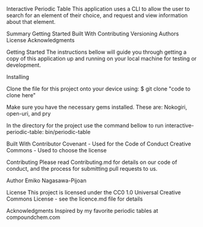Interactive Periodic Table
This application uses a CLI to allow the user to search for an element of their choice, and request and view information about that element.   

Summary
Getting Started
Built With
Contributing
Versioning
Authors
License
Acknowledgments

Getting Started
The instructions bellow will guide you through getting a copy of this application up and running on your local machine for testing or development.

Installing

Clone the file for this project onto your device using:
$ git clone "code to clone here"

Make sure you have the necessary gems installed. 
These are: Nokogiri, open-uri, and pry

In the directory for the project use the command bellow to run interactive-periodic-table:
bin/periodic-table

Built With
Contributor Covenant - Used for the Code of Conduct
Creative Commons - Used to choose the license

Contributing
Please read Contributing.md for details on our code of conduct, and the process for submitting pull requests to us.

Author
Emiko Nagasawa-Pijoan

License
This project is licensed under the CC0 1.0 Universal Creative Commons License - see the licence.md file for details

Acknowledgments
Inspired by my favorite periodic tables at compoundchem.com

